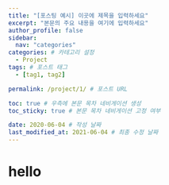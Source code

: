 ```yaml
---
title: "[포스팅 예시] 이곳에 제목을 입력하세요"
excerpt: "본문의 주요 내용을 여기에 입력하세요"
author_profile: false
sidebar:
  nav: "categories"
categories: # 카테고리 설정
  - Project
tags: # 포스트 태그
  - [tag1, tag2]

permalink: /project/1/ # 포스트 URL

toc: true # 우측에 본문 목차 네비게이션 생성
toc_sticky: true # 본문 목차 네비게이션 고정 여부

date: 2020-06-04 # 작성 날짜
last_modified_at: 2021-06-04 # 최종 수정 날짜
---
```


# hello
